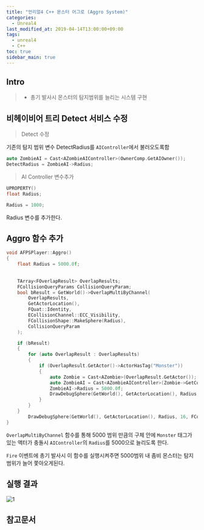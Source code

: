 ```yaml
---
title: "언리얼4 C++ 몬스터 어그로 (Aggro System)"
categories: 
  - Unreal4
last_modified_at: 2019-04-14T13:00:00+09:00
tags: 
  - unreal4 
  - C++
toc: true
sidebar_main: true
---
```


## Intro

> - 총기 발사시 몬스터의 탐지범위를 늘리는 시스템 구현

## 비헤이비어 트리 Detect 서비스 수정

> Detect 수정

기존의 탐지 범위 변수 DetectRadius를 `AIController`에서 불러오도록함

```cpp
auto ZombieAI = Cast<AZombieAIController>(OwnerComp.GetAIOwner());
DetectRadius = ZombieAI->Radius;
```

> AI Controller 변수추가 

```cpp
UPROPERTY()
float Radius;

Radius = 1000;
```

Radius 변수를 추가한다.

## Aggro 함수 추가

```cpp
void AFPSPlayer::Aggro()
{
	float Radius = 5000.0f;
	
	
	TArray<FOverlapResult> OverlapResults;
	FCollisionQueryParams CollisionQueryParam;
	bool bResult = GetWorld()->OverlapMultiByChannel(
		OverlapResults,
		GetActorLocation(),
		FQuat::Identity,
		ECollisionChannel::ECC_Visibility,
		FCollisionShape::MakeSphere(Radius),
		CollisionQueryParam
	);

	if (bResult)
	{
		for (auto OverlapResult : OverlapResults)
		{
			if (OverlapResult.GetActor()->ActorHasTag("Monster"))
			{
				auto Zombie = Cast<AZombie>(OverlapResult.GetActor());
				auto ZombieAI = Cast<AZombieAIController>(Zombie->GetController());
				ZombieAI->Radius = 5000.0f; 
				DrawDebugSphere(GetWorld(), GetActorLocation(), Radius, 16, FColor::Green, false, 0.2f);
			}
		}
	}
		DrawDebugSphere(GetWorld(), GetActorLocation(), Radius, 16, FColor::Red, false, 0.2f);
}
```

`OverlapMultiByChannel` 함수를 통해 5000 범위 만큼의 구체 안에 `Monster` 태그가 있는 액터가 충돌시 `AIController`의 `Radius`를 5000으로 늘리도록 한다.

`Fire` 이벤트에 총기 발사시 이 함수를 실행시켜주면 5000범위 내 좀비 몬스터는 탐지범위가 늘어 쫓아오게된다.

## 실행 결과

![1](https://github.com/lesslate/lesslate.github.io/blob/master/assets/img/Unreal/Aggro/GIF.gif?raw=true)

## 참고문서
